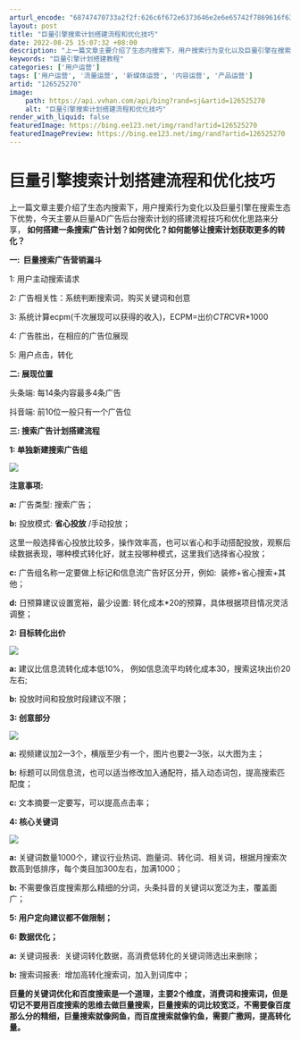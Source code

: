 ```yaml
---
arturl_encode: "68747470733a2f2f:626c6f672e6373646e2e6e65742f7869616f6375693336392f:61727469636c652f64657461696c732f313236353235323730"
layout: post
title: "巨量引擎搜索计划搭建流程和优化技巧"
date: 2022-08-25 15:07:32 +08:00
description: "上一篇文章主要介绍了生态内搜索下，用户搜索行为变化以及巨量引擎在搜索生态下优"
keywords: "巨量引擎计划搭建教程"
categories: ['用户运营']
tags: ['用户运营', '流量运营', '新媒体运营', '内容运营', '产品运营']
artid: "126525270"
image:
    path: https://api.vvhan.com/api/bing?rand=sj&artid=126525270
    alt: "巨量引擎搜索计划搭建流程和优化技巧"
render_with_liquid: false
featuredImage: https://bing.ee123.net/img/rand?artid=126525270
featuredImagePreview: https://bing.ee123.net/img/rand?artid=126525270
---
```


# 巨量引擎搜索计划搭建流程和优化技巧

上一篇文章主要介绍了生态内搜索下，用户搜索行为变化以及巨量引擎在搜索生态下优势，今天主要从巨量AD广告后台搜索计划的搭建流程技巧和优化思路来分享，
**如何搭建一条搜索广告计划？如何优化？如何能够让搜索计划获取更多的转化？**

**一:  巨量搜索广告营销漏斗**

1: 用户主动搜索请求

2: 广告相关性：系统判断搜索词，购买关键词和创意

3: 系统计算ecpm(千次展现可以获得的收入)，ECPM=出价*CTR*CVR*1000

4: 广告胜出，在相应的广告位展现

5: 用户点击，转化

**二: 展现位置**

头条端: 每14条内容最多4条广告

抖音端: 前10位一般只有一个广告位

**三: 搜索广告计划搭建流程**

**1: 单独新建搜索广告组**

![](https://i-blog.csdnimg.cn/blog_migrate/75234c5c1aacf5798c36199ea128376a.png)

**注意事项:**

**a:**
广告类型: 搜索广告；

**b:**
投放模式:
**省心投放**
/手动投放；

这里一般选择省心投放比较多，操作效率高，也可以省心和手动搭配投放，观察后续数据表现，哪种模式转化好，就主投哪种模式，这里我们选择省心投放；

**c:**
广告组名称一定要做上标记和信息流广告好区分开，例如:  装修+省心搜索+其他；

**d:**
日预算建议设置宽裕，最少设置: 转化成本*20的预算，具体根据项目情况灵活调整；

**2: 目标转化出价**

![](https://i-blog.csdnimg.cn/blog_migrate/aa49f8ac88944ef639937d0a4271584e.jpeg)

**a:**
建议比信息流转化成本低10%， 例如信息流平均转化成本30，搜索这块出价20左右;

**b:**
投放时间和投放时段建议不限；

**3: 创意部分**

![](https://i-blog.csdnimg.cn/blog_migrate/3887689fb9e9b9d0bb7e84a897382cff.jpeg)

**a:**
视频建议加2—3个，横版至少有一个，图片也要2—3张，以大图为主；

**b:**
标题可以同信息流，也可以适当修改加入通配符，插入动态词包，提高搜索匹配度；

**c:**
文本摘要一定要写，可以提高点击率；

**4: 核心关键词**

![](https://i-blog.csdnimg.cn/blog_migrate/5b781be9afb5bf74a40a61c263ccee93.jpeg)

**a:**
关键词数量1000个，建议行业热词、跑量词、转化词、相关词，根据月搜索次数高到低排序，每个类目加300左右，加满1000；

**b:**
不需要像百度搜索那么精细的分词，头条抖音的关键词以宽泛为主，覆盖面广；

**5: 用户定向建议都不做限制；**

**6: 数据优化；**

**a:**
关键词报表:  关键词转化数据，高消费低转化的关键词筛选出来删除；

**b:**
搜索词报表:  增加高转化搜索词，加入到词库中；

**巨量的关键词优化和百度搜索是一个道理，主要2个维度，消费词和搜索词，但是切记不要用百度搜索的思维去做巨量搜索，巨量搜索的词比较宽泛，不需要像百度那么分的精细，巨量搜索就像网鱼，而百度搜索就像钓鱼，需要广撒网，提高转化量。**